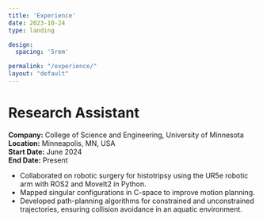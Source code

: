 ```yaml
---
title: 'Experience'
date: 2023-10-24
type: landing

design:
  spacing: '5rem'

permalink: "/experience/"
layout: "default"
---
```



# Research Assistant  
**Company:** College of Science and Engineering, University of Minnesota  
**Location:** Minneapolis, MN, USA  
**Start Date:** June 2024  
**End Date:** Present

- Collaborated on robotic surgery for histotripsy using the UR5e robotic arm with ROS2 and MoveIt2 in Python.  
- Mapped singular configurations in C-space to improve motion planning.  
- Developed path-planning algorithms for constrained and unconstrained trajectories, ensuring collision avoidance in an aquatic environment.
